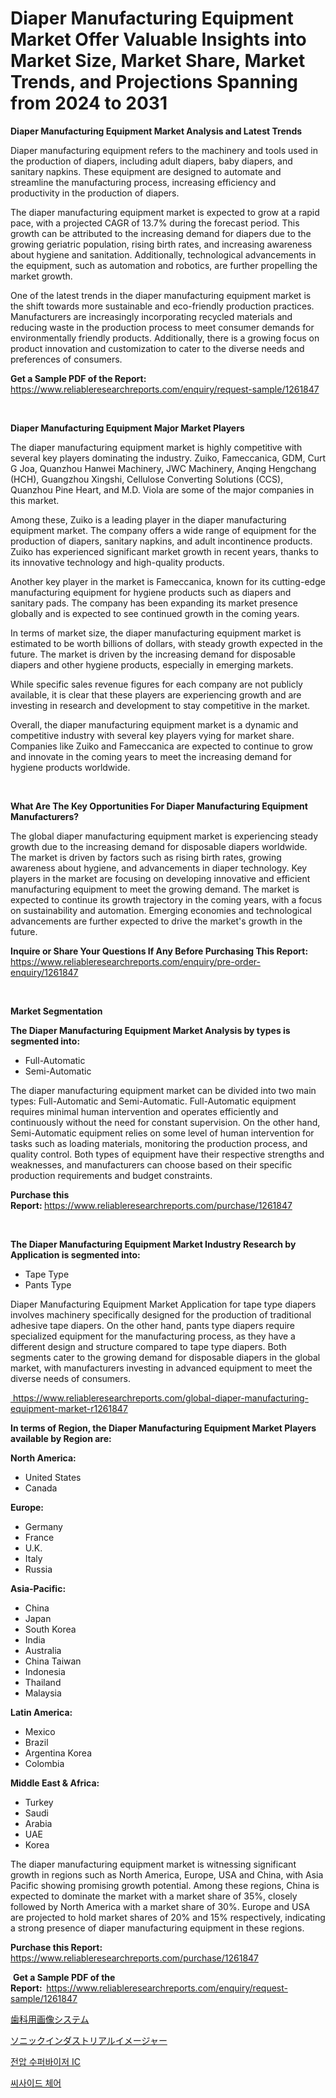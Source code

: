 <p><h1>Diaper Manufacturing Equipment Market Offer Valuable Insights into Market Size, Market Share, Market Trends, and Projections Spanning from 2024 to 2031</h1></p><p><strong>Diaper Manufacturing Equipment Market Analysis and Latest Trends</strong></p>
<p><p>Diaper manufacturing equipment refers to the machinery and tools used in the production of diapers, including adult diapers, baby diapers, and sanitary napkins. These equipment are designed to automate and streamline the manufacturing process, increasing efficiency and productivity in the production of diapers.</p><p>The diaper manufacturing equipment market is expected to grow at a rapid pace, with a projected CAGR of 13.7% during the forecast period. This growth can be attributed to the increasing demand for diapers due to the growing geriatric population, rising birth rates, and increasing awareness about hygiene and sanitation. Additionally, technological advancements in the equipment, such as automation and robotics, are further propelling the market growth.</p><p>One of the latest trends in the diaper manufacturing equipment market is the shift towards more sustainable and eco-friendly production practices. Manufacturers are increasingly incorporating recycled materials and reducing waste in the production process to meet consumer demands for environmentally friendly products. Additionally, there is a growing focus on product innovation and customization to cater to the diverse needs and preferences of consumers.</p></p>
<p><strong>Get a Sample PDF of the Report:&nbsp;</strong> <a href="https://www.reliableresearchreports.com/enquiry/request-sample/1261847">https://www.reliableresearchreports.com/enquiry/request-sample/1261847</a></p>
<p>&nbsp;</p>
<p><strong>Diaper Manufacturing Equipment Major Market Players</strong></p>
<p><p>The diaper manufacturing equipment market is highly competitive with several key players dominating the industry. Zuiko, Fameccanica, GDM, Curt G Joa, Quanzhou Hanwei Machinery, JWC Machinery, Anqing Hengchang (HCH), Guangzhou Xingshi, Cellulose Converting Solutions (CCS), Quanzhou Pine Heart, and M.D. Viola are some of the major companies in this market.</p><p>Among these, Zuiko is a leading player in the diaper manufacturing equipment market. The company offers a wide range of equipment for the production of diapers, sanitary napkins, and adult incontinence products. Zuiko has experienced significant market growth in recent years, thanks to its innovative technology and high-quality products.</p><p>Another key player in the market is Fameccanica, known for its cutting-edge manufacturing equipment for hygiene products such as diapers and sanitary pads. The company has been expanding its market presence globally and is expected to see continued growth in the coming years.</p><p>In terms of market size, the diaper manufacturing equipment market is estimated to be worth billions of dollars, with steady growth expected in the future. The market is driven by the increasing demand for disposable diapers and other hygiene products, especially in emerging markets.</p><p>While specific sales revenue figures for each company are not publicly available, it is clear that these players are experiencing growth and are investing in research and development to stay competitive in the market.</p><p>Overall, the diaper manufacturing equipment market is a dynamic and competitive industry with several key players vying for market share. Companies like Zuiko and Fameccanica are expected to continue to grow and innovate in the coming years to meet the increasing demand for hygiene products worldwide.</p></p>
<p>&nbsp;</p>
<p><strong>What Are The Key Opportunities For Diaper Manufacturing Equipment Manufacturers?</strong></p>
<p><p>The global diaper manufacturing equipment market is experiencing steady growth due to the increasing demand for disposable diapers worldwide. The market is driven by factors such as rising birth rates, growing awareness about hygiene, and advancements in diaper technology. Key players in the market are focusing on developing innovative and efficient manufacturing equipment to meet the growing demand. The market is expected to continue its growth trajectory in the coming years, with a focus on sustainability and automation. Emerging economies and technological advancements are further expected to drive the market's growth in the future.</p></p>
<p><strong>Inquire or Share Your Questions If Any Before Purchasing This Report:</strong> <a href="https://www.reliableresearchreports.com/enquiry/pre-order-enquiry/1261847">https://www.reliableresearchreports.com/enquiry/pre-order-enquiry/1261847</a></p>
<p>&nbsp;</p>
<p><strong>Market Segmentation</strong></p>
<p><strong>The Diaper Manufacturing Equipment Market Analysis by types is segmented into:</strong></p>
<p><ul><li>Full-Automatic</li><li>Semi-Automatic</li></ul></p>
<p><p>The diaper manufacturing equipment market can be divided into two main types: Full-Automatic and Semi-Automatic. Full-Automatic equipment requires minimal human intervention and operates efficiently and continuously without the need for constant supervision. On the other hand, Semi-Automatic equipment relies on some level of human intervention for tasks such as loading materials, monitoring the production process, and quality control. Both types of equipment have their respective strengths and weaknesses, and manufacturers can choose based on their specific production requirements and budget constraints.</p></p>
<p><strong>Purchase this Report:&nbsp;</strong><a href="https://www.reliableresearchreports.com/purchase/1261847">https://www.reliableresearchreports.com/purchase/1261847</a></p>
<p>&nbsp;</p>
<p><strong>The Diaper Manufacturing Equipment Market Industry Research by Application is segmented into:</strong></p>
<p><ul><li>Tape Type</li><li>Pants Type</li></ul></p>
<p><p>Diaper Manufacturing Equipment Market Application for tape type diapers involves machinery specifically designed for the production of traditional adhesive tape diapers. On the other hand, pants type diapers require specialized equipment for the manufacturing process, as they have a different design and structure compared to tape type diapers. Both segments cater to the growing demand for disposable diapers in the global market, with manufacturers investing in advanced equipment to meet the diverse needs of consumers.</p></p>
<p><a href="https://www.reliableresearchreports.com/global-diaper-manufacturing-equipment-market-r1261847">&nbsp;https://www.reliableresearchreports.com/global-diaper-manufacturing-equipment-market-r1261847</a></p>
<p><strong>In terms of Region, the Diaper Manufacturing Equipment Market Players available by Region are:</strong></p>
<p>
    <p> <strong> North America: </strong>
        <ul>
            <li>United States</li>
            <li>Canada</li>
        </ul>
        </p> 
    <p> <strong> Europe: </strong>
        <ul>
            <li>Germany</li>
            <li>France</li>
            <li>U.K.</li>
            <li>Italy</li>
            <li>Russia</li>
        </ul>
        </p> 
    <p> <strong> Asia-Pacific: </strong>
        <ul>
            <li>China</li>
            <li>Japan</li>
            <li>South Korea</li>
            <li>India</li>
            <li>Australia</li>
            <li>China Taiwan</li>
            <li>Indonesia</li>
            <li>Thailand</li>
            <li>Malaysia</li>
        </ul>
        </p> 
    <p> <strong> Latin America: </strong>
        <ul>
            <li>Mexico</li>
            <li>Brazil</li>
            <li>Argentina Korea</li>
            <li>Colombia</li>
        </ul>
        </p> 
    <p> <strong> Middle East & Africa: </strong>
        <ul>
            <li>Turkey</li>
            <li>Saudi</li>
            <li>Arabia</li>
            <li>UAE</li>
            <li>Korea</li>
        </ul>
    </p>
    </p>
<p><p>The diaper manufacturing equipment market is witnessing significant growth in regions such as North America, Europe, USA and China, with Asia Pacific showing promising growth potential. Among these regions, China is expected to dominate the market with a market share of 35%, closely followed by North America with a market share of 30%. Europe and USA are projected to hold market shares of 20% and 15% respectively, indicating a strong presence of diaper manufacturing equipment in these regions.</p></p>
<p><strong>Purchase this Report: </strong><a href="https://www.reliableresearchreports.com/purchase/1261847">https://www.reliableresearchreports.com/purchase/1261847</a></p>
<p>&nbsp;<strong>Get a Sample PDF of the Report:&nbsp;&nbsp;</strong><a href="https://www.reliableresearchreports.com/enquiry/request-sample/1261847">https://www.reliableresearchreports.com/enquiry/request-sample/1261847</a></p>
<p><strong></strong></p>
<p><p><a href="https://medium.com/@billyhopkins526/%E6%AD%AF%E7%A7%91%E7%94%BB%E5%83%8F%E3%82%B7%E3%82%B9%E3%83%86%E3%83%A0%E5%B8%82%E5%A0%B4%E3%81%AE%E8%A6%8B%E9%80%9A%E3%81%97-%E5%B8%82%E5%A0%B4%E5%8B%95%E5%90%91-%E6%88%90%E9%95%B7-2024%E5%B9%B4%E3%81%8B%E3%82%892031%E5%B9%B4%E3%81%BE%E3%81%A7%E3%81%AE%E4%BA%88%E6%B8%AC-7545b31f18e8">歯科用画像システム</a></p><p><a href="https://medium.com/@colbu56546/%E3%82%BD%E3%83%8B%E3%83%83%E3%82%AF%E7%94%A3%E6%A5%AD%E3%82%A4%E3%83%A1%E3%83%BC%E3%82%B8%E3%83%A3%E3%83%BC%E5%B8%82%E5%A0%B4%E3%81%AF-%E5%B8%82%E5%A0%B4%E3%82%B7%E3%82%A7%E3%82%A2-%E5%B8%82%E5%A0%B4%E5%8B%95%E5%90%91-%E5%B8%82%E5%A0%B4%E6%88%90%E9%95%B7%E3%81%AB%E9%96%A2%E3%81%99%E3%82%8B%E6%83%85%E5%A0%B1%E3%82%92%E6%8F%90%E4%BE%9B%E3%81%97%E3%81%BE%E3%81%99-b64c20fec480">ソニックインダストリアルイメージャー</a></p><p><a href="https://medium.com/@ronnyreilly2022/%EC%A0%84%EC%95%95-%EA%B0%90%EC%8B%9C-ic-%EC%8B%9C%EC%9E%A5-%EC%8B%9C%EC%9E%A5-%EC%A6%9D%EA%B0%80%EC%9C%A8-%EC%8B%9C%EC%9E%A5-%EB%8F%99%ED%96%A5-%EB%B0%8F-%EC%84%B1%EC%9E%A5-%EC%A0%84%EB%9E%B5%EC%97%90-%EB%8C%80%ED%95%9C-%ED%86%B5%EC%B0%B0%EB%A0%A5-cf7e95e55dcf">전압 수퍼바이저 IC</a></p><p><a href="https://medium.com/@jordybecker/2024-2031%EB%85%84%EC%9D%84-%EC%9C%84%ED%95%9C-%ED%95%B4%EB%B3%80-%EC%9D%98%EC%9E%90-%EC%8B%9C%EC%9E%A5-%EB%8F%99%ED%96%A5-%EB%B0%8F-%EC%8B%9C%EC%9E%A5-%EB%B6%84%EC%84%9D%EC%9D%84-%EC%98%88%EC%B8%A1%ED%95%A9%EB%8B%88%EB%8B%A4-8c2a516f6114">씨사이드 체어</a></p></p>